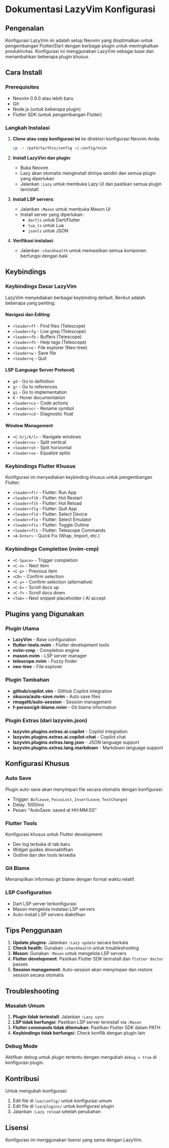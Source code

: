 # Dokumentasi LazyVim Konfigurasi

## Pengenalan

Konfigurasi LazyVim ini adalah setup Neovim yang dioptimalkan untuk pengembangan Flutter/Dart dengan berbagai plugin untuk meningkatkan produktivitas. Konfigurasi ini menggunakan LazyVim sebagai base dan menambahkan beberapa plugin khusus.

## Cara Install

### Prerequisites
- Neovim 0.9.0 atau lebih baru
- Git
- Node.js (untuk beberapa plugin)
- Flutter SDK (untuk pengembangan Flutter)

### Langkah Instalasi

1. **Clone atau copy konfigurasi ini** ke direktori konfigurasi Neovim Anda:
   ```bash
   cp -r /path/to/this/config ~/.config/nvim
   ```

2. **Install LazyVim dan plugin**:
   - Buka Neovim
   - Lazy akan otomatis menginstall dirinya sendiri dan semua plugin yang diperlukan
   - Jalankan `:Lazy` untuk membuka Lazy UI dan pastikan semua plugin terinstall

3. **Install LSP servers**:
   - Jalankan `:Mason` untuk membuka Mason UI
   - Install server yang diperlukan:
     - `dartls` untuk Dart/Flutter
     - `lua_ls` untuk Lua
     - `jsonls` untuk JSON

4. **Verifikasi instalasi**:
   - Jalankan `:checkhealth` untuk memastikan semua komponen berfungsi dengan baik

## Keybindings

### Keybindings Dasar LazyVim
LazyVim menyediakan berbagai keybinding default. Berikut adalah beberapa yang penting:

#### Navigasi dan Editing
- `<leader>ff` - Find files (Telescope)
- `<leader>fg` - Live grep (Telescope)
- `<leader>fb` - Buffers (Telescope)
- `<leader>fh` - Help tags (Telescope)
- `<leader>e` - File explorer (Neo-tree)
- `<leader>w` - Save file
- `<leader>q` - Quit

#### LSP (Language Server Protocol)
- `gd` - Go to definition
- `gr` - Go to references
- `gi` - Go to implementation
- `K` - Hover documentation
- `<leader>ca` - Code actions
- `<leader>cr` - Rename symbol
- `<leader>cd` - Diagnostic float

#### Window Management
- `<C-h/j/k/l>` - Navigate windows
- `<leader>sv` - Split vertical
- `<leader>sh` - Split horizontal
- `<leader>se` - Equalize splits

### Keybindings Flutter Khusus
Konfigurasi ini menyediakan keybinding khusus untuk pengembangan Flutter:

- `<leader>flr` - Flutter: Run App
- `<leader>flR` - Flutter: Hot Restart
- `<leader>flh` - Flutter: Hot Reload
- `<leader>flq` - Flutter: Quit App
- `<leader>fld` - Flutter: Select Device
- `<leader>fle` - Flutter: Select Emulator
- `<leader>flo` - Flutter: Toggle Outline
- `<leader>flt` - Flutter: Telescope Commands
- `<A-Enter>` - Quick Fix (Wrap, Import, etc.)

### Keybindings Completion (nvim-cmp)
- `<C-Space>` - Trigger completion
- `<C-n>` - Next item
- `<C-p>` - Previous item
- `<CR>` - Confirm selection
- `<C-y>` - Confirm selection (alternative)
- `<C-b>` - Scroll docs up
- `<C-f>` - Scroll docs down
- `<Tab>` - Next snippet placeholder / AI accept

## Plugins yang Digunakan

### Plugin Utama
- **LazyVim** - Base configuration
- **flutter-tools.nvim** - Flutter development tools
- **nvim-cmp** - Completion engine
- **mason.nvim** - LSP server manager
- **telescope.nvim** - Fuzzy finder
- **neo-tree** - File explorer

### Plugin Tambahan
- **github/copilot.vim** - GitHub Copilot integration
- **okuuva/auto-save.nvim** - Auto save files
- **rmagatti/auto-session** - Session management
- **f-person/git-blame.nvim** - Git blame information

### Plugin Extras (dari lazyvim.json)
- **lazyvim.plugins.extras.ai.copilot** - Copilot integration
- **lazyvim.plugins.extras.ai.copilot-chat** - Copilot chat
- **lazyvim.plugins.extras.lang.json** - JSON language support
- **lazyvim.plugins.extras.lang.markdown** - Markdown language support

## Konfigurasi Khusus

### Auto Save
Plugin auto-save akan menyimpan file secara otomatis dengan konfigurasi:
- Trigger: `BufLeave`, `FocusLost`, `InsertLeave`, `TextChanged`
- Delay: 1000ms
- Pesan: "AutoSave: saved at HH:MM:SS"

### Flutter Tools
Konfigurasi khusus untuk Flutter development:
- Dev log terbuka di tab baru
- Widget guides dinonaktifkan
- Outline dan dev tools tersedia

### Git Blame
Menampilkan informasi git blame dengan format waktu relatif.

### LSP Configuration
- Dart LSP server terkonfigurasi
- Mason mengelola instalasi LSP servers
- Auto-install LSP servers diaktifkan

## Tips Penggunaan

1. **Update plugins**: Jalankan `:Lazy update` secara berkala
2. **Check health**: Gunakan `:checkhealth` untuk troubleshooting
3. **Mason**: Gunakan `:Mason` untuk mengelola LSP servers
4. **Flutter development**: Pastikan Flutter SDK terinstall dan `flutter doctor` passes
5. **Session management**: Auto-session akan menyimpan dan restore session secara otomatis

## Troubleshooting

### Masalah Umum
1. **Plugin tidak terinstall**: Jalankan `:Lazy sync`
2. **LSP tidak berfungsi**: Pastikan LSP server terinstall via `:Mason`
3. **Flutter commands tidak ditemukan**: Pastikan Flutter SDK dalam PATH
4. **Keybindings tidak berfungsi**: Check konflik dengan plugin lain

### Debug Mode
Aktifkan debug untuk plugin tertentu dengan mengubah `debug = true` di konfigurasi plugin.

## Kontribusi
Untuk mengubah konfigurasi:
1. Edit file di `lua/config/` untuk konfigurasi umum
2. Edit file di `lua/plugins/` untuk konfigurasi plugin
3. Jalankan `:Lazy reload` setelah perubahan

## Lisensi
Konfigurasi ini menggunakan lisensi yang sama dengan LazyVim.
